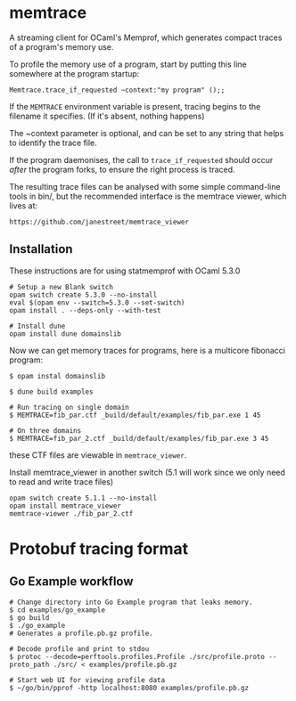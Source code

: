 # memtrace

A streaming client for OCaml's Memprof, which generates compact traces
of a program's memory use.

To profile the memory use of a program, start by putting this line
somewhere at the program startup:

    Memtrace.trace_if_requested ~context:"my program" ();;

If the `MEMTRACE` environment variable is present, tracing begins to
the filename it specifies. (If it's absent, nothing happens)

The ~context parameter is optional, and can be set to any string that
helps to identify the trace file.

If the program daemonises, the call to `trace_if_requested` should
occur *after* the program forks, to ensure the right process is
traced.

The resulting trace files can be analysed with some simple
command-line tools in bin/, but the recommended interface is the
memtrace viewer, which lives at:

    https://github.com/janestreet/memtrace_viewer

## Installation
These instructions are for using statmemprof with OCaml 5.3.0

``` shell
# Setup a new Blank switch
opam switch create 5.3.0 --no-install
eval $(opam env --switch=5.3.0 --set-switch)
opam install . --deps-only --with-test

# Install dune
opam install dune domainslib
```

Now we can get memory traces for programs, here is a multicore fibonacci program:

``` shell
$ opam instal domainslib

$ dune build examples

# Run tracing on single domain
$ MEMTRACE=fib_par.ctf _build/default/examples/fib_par.exe 1 45

# On three domains
$ MEMTRACE=fib_par_2.ctf _build/default/examples/fib_par.exe 3 45
```

these CTF files are viewable in `memtrace_viewer`.

Install memtrace_viewer in another switch (5.1 will work since we only need to read and write trace files)

``` shell
opam switch create 5.1.1 --no-install
opam install memtrace_viewer
memtrace-viewer ./fib_par_2.ctf
```


# Protobuf tracing format


## Go Example workflow

``` shell
# Change directory into Go Example program that leaks memory.
$ cd examples/go_example
$ go build
$ ./go_example
# Generates a profile.pb.gz profile.

# Decode profile and print to stdou
$ protoc --decode=perftools.profiles.Profile ./src/profile.proto --proto_path ./src/ < examples/profile.pb.gz

# Start web UI for viewing profile data
$ ~/go/bin/pprof -http localhost:8080 examples/profile.pb.gz
```